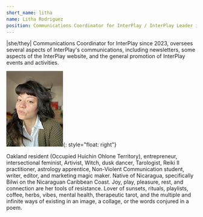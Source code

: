 ```yaml
---
short_name: litha
name: Litha Rodriguez
position: Communications Coordinator for InterPlay / InterPlay Leader in Training
---
```


|she/they| Communications Coordinator for InterPlay since 2023, oversees several
aspects of InterPlay's communications, including newsletters, some aspects of
the InterPlay website, and the general promotion of InterPlay events and
activities.

![Litha Rodriguez](/assets/images/KRodriguez.jpg "Litha Rodriguez"){: style="float: right"}

Oakland resident (Occupied Huichin Ohlone Territory), entrepreneur,
intersectional feminist, Artivist, Witch, dusk dancer, Tarologist, Reiki II
practitioner, astrology apprentice, Non-Violent Communication student, writer,
editor, and marketing magic maker. Native of Nicaragua, specifically Bilwi on
the Nicaraguan Caribbean Coast. Joy, play, pleasure, rest, and connection are her
tools of resistance. Lover of sunsets, rituals, playlists, coffee, herbs, vibes,
mental health, therapeutic tarot, and the multiple and infinite ways of existing
in an image, a collage, or the words conjured in a poem.

